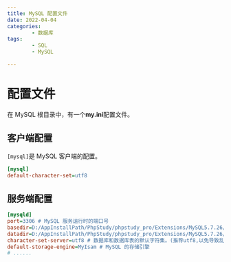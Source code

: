 ```yaml
---
title: MySQL 配置文件
date: 2022-04-04
categories:
        - 数据库
tags:
        - SQL
        - MySQL

---
```


# 配置文件

在 MySQL 根目录中，有一个**my.ini**配置文件。

## 客户端配置

`[mysql]`是 MySQL 客户端的配置。

```ini
[mysql]
default-character-set=utf8
```

## 服务端配置

```ini
[mysqld]
port=3306 # MySQL 服务运行时的端口号
basedir=D:/AppInstallPath/PhpStudy/phpstudy_pro/Extensions/MySQL5.7.26/ # MySQL 程序所存放路径,常用于存放 MySQL 启动、配置文件、日志等
datadir=D:/AppInstallPath/PhpStudy/phpstudy_pro/Extensions/MySQL5.7.26/data/ # MySQL数据存放文件(极其重要)
character-set-server=utf8 # 数据库和数据库表的默认字符集。(推荐utf8,以免导致乱码)
default-storage-engine=MyIsam # MySQL 的存储引擎
# ......
```

